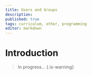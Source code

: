 ```yaml
---
title: Users and Groups
description: 
published: true
tags: curriculum, other, programming
editor: markdown
---
```


# Introduction

>In progress...
{.is-warning}